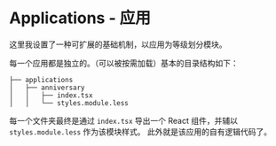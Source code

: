 # Applications - 应用

这里我设置了一种可扩展的基础机制，以应用为等级划分模块。

每一个应用都是独立的。（可以被按需加载）基本的目录结构如下：

```plaintext
├── applications
│   ├── anniversary
│   │   ├── index.tsx
│   │   └── styles.module.less
```

每一个文件夹最终是通过 `index.tsx` 导出一个 React 组件，并辅以 `styles.module.less` 作为该模块样式。
此外就是该应用的自有逻辑代码了。
